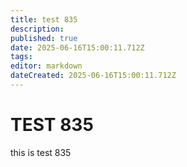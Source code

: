 ```yaml
---
title: test 835
description: 
published: true
date: 2025-06-16T15:00:11.712Z
tags: 
editor: markdown
dateCreated: 2025-06-16T15:00:11.712Z
---
```


# TEST 835
this is test 835
